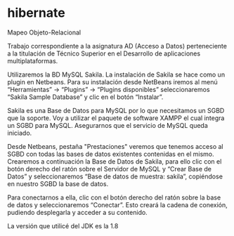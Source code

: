 # hibernate
Mapeo Objeto-Relacional

Trabajo correspondiente a la asignatura AD (Acceso a Datos) perteneciente a la titulación de Técnico Superior en el Desarrollo de aplicaciones multiplataformas.

Utilizaremos la BD MySQL Sakila. La instalación de Sakila se hace como un plugin en Netbeans.
Para su instalación desde NetBeans iremos al menú “Herramientas” -> “Plugins” -> “Plugins disponibles” seleccionaremos “Sakila Sample Database” y clic en el botón “Instalar”.

Sakila es una Base de Datos para MySQL por lo que necesitamos un SGBD que la soporte. Voy a utilizar el paquete de software XAMPP el cual integra un SGBD para MySQL. Asegurarnos que el servicio de MySQL queda iniciado.

Desde Netbeans, pestaña "Prestaciones" veremos que tenemos acceso al SGBD con todas las bases de datos existentes contenidas en el mismo.
Crearemos a continuación la Base de Datos de Sakila, para ello clic con el botón derecho del ratón sobre el Servidor de MySQL y “Crear Base de Datos”  y seleccionaremos “Base de datos de muestra: sakila”, copiéndose en nuestro SGBD la base de datos.

Para conectarnos a ella, clic con el botón derecho del ratón sobre la base de datos y seleccionaremos “Conectar”. Esto creará la cadena de conexión, pudiendo desplegarla y acceder a su contenido.

La versión que utilicé del JDK es la 1.8
